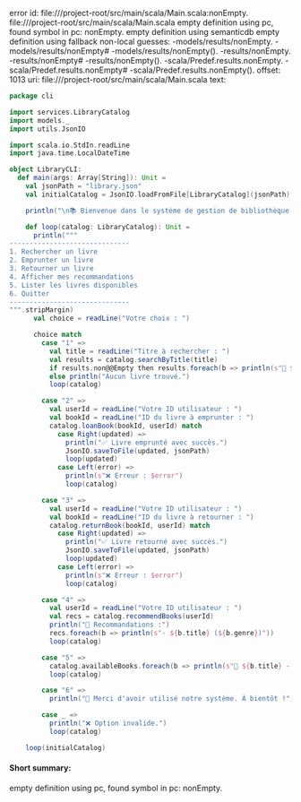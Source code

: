 error id: file://<WORKSPACE>/project-root/src/main/scala/Main.scala:nonEmpty.
file://<WORKSPACE>/project-root/src/main/scala/Main.scala
empty definition using pc, found symbol in pc: nonEmpty.
empty definition using semanticdb
empty definition using fallback
non-local guesses:
	 -models/results/nonEmpty.
	 -models/results/nonEmpty#
	 -models/results/nonEmpty().
	 -results/nonEmpty.
	 -results/nonEmpty#
	 -results/nonEmpty().
	 -scala/Predef.results.nonEmpty.
	 -scala/Predef.results.nonEmpty#
	 -scala/Predef.results.nonEmpty().
offset: 1013
uri: file://<WORKSPACE>/project-root/src/main/scala/Main.scala
text:
```scala
package cli

import services.LibraryCatalog
import models._
import utils.JsonIO

import scala.io.StdIn.readLine
import java.time.LocalDateTime

object LibraryCLI:
  def main(args: Array[String]): Unit =
    val jsonPath = "library.json"
    val initialCatalog = JsonIO.loadFromFile[LibraryCatalog](jsonPath).getOrElse(LibraryCatalog(Nil, Nil, Nil))

    println("\n📚 Bienvenue dans le système de gestion de bibliothèque 📚")

    def loop(catalog: LibraryCatalog): Unit =
      println("""
------------------------------
1. Rechercher un livre
2. Emprunter un livre
3. Retourner un livre
4. Afficher mes recommandations
5. Lister les livres disponibles
6. Quitter
------------------------------
""".stripMargin)
      val choice = readLine("Votre choix : ")

      choice match
        case "1" =>
          val title = readLine("Titre à rechercher : ")
          val results = catalog.searchByTitle(title)
          if results.non@@Empty then results.foreach(b => println(s"📖 ${b.title} - ${b.authors.mkString(", ")} (${b.year})"))
          else println("Aucun livre trouvé.")
          loop(catalog)

        case "2" =>
          val userId = readLine("Votre ID utilisateur : ")
          val bookId = readLine("ID du livre à emprunter : ")
          catalog.loanBook(bookId, userId) match
            case Right(updated) =>
              println("✅ Livre emprunté avec succès.")
              JsonIO.saveToFile(updated, jsonPath)
              loop(updated)
            case Left(error) =>
              println(s"❌ Erreur : $error")
              loop(catalog)

        case "3" =>
          val userId = readLine("Votre ID utilisateur : ")
          val bookId = readLine("ID du livre à retourner : ")
          catalog.returnBook(bookId, userId) match
            case Right(updated) =>
              println("✅ Livre retourné avec succès.")
              JsonIO.saveToFile(updated, jsonPath)
              loop(updated)
            case Left(error) =>
              println(s"❌ Erreur : $error")
              loop(catalog)

        case "4" =>
          val userId = readLine("Votre ID utilisateur : ")
          val recs = catalog.recommendBooks(userId)
          println("🎯 Recommandations :")
          recs.foreach(b => println(s"- ${b.title} (${b.genre})"))
          loop(catalog)

        case "5" =>
          catalog.availableBooks.foreach(b => println(s"📗 ${b.title} - ${b.isbn}"))
          loop(catalog)

        case "6" =>
          println("👋 Merci d'avoir utilisé notre système. À bientôt !")

        case _ =>
          println("❌ Option invalide.")
          loop(catalog)

    loop(initialCatalog)
```


#### Short summary: 

empty definition using pc, found symbol in pc: nonEmpty.